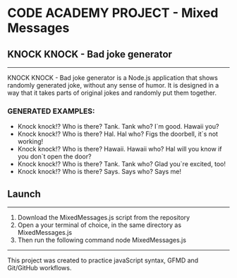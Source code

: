 # CODE ACADEMY PROJECT - Mixed Messages
## KNOCK KNOCK - Bad joke generator
---
KNOCK KNOCK - Bad joke generator is a Node.js application that shows randomly generated joke, without any sense of humor. 
It is designed in a way that it takes parts of original jokes and randomly put them together.

### GENERATED EXAMPLES:
* Knock knock!? Who is there? Tank. Tank who? I`m good. Hawaii you?
* Knock knock!? Who is there? Hal. Hal who? Figs the doorbell, it`s not working!
* Knock knock!? Who is there? Hawaii. Hawaii who? Hal will you know if you don`t open the door?
* Knock knock!? Who is there? Tank. Tank who? Glad you`re excited, too!
* Knock knock!? Who is there? Says. Says who? Says me!

## Launch
---
1. Download the MixedMessages.js script from the repository
2. Open a your terminal of choice, in the same directory as MixedMessages.js
3. Then run the following command node MixedMessages.js
---
This project was created to practice javaScript syntax, GFMD and Git/GitHub workflows.